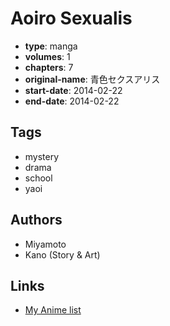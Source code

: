 # Aoiro Sexualis

-   **type**: manga
-   **volumes**: 1
-   **chapters**: 7
-   **original-name**: 青色セクスアリス
-   **start-date**: 2014-02-22
-   **end-date**: 2014-02-22

## Tags

-   mystery
-   drama
-   school
-   yaoi

## Authors

-   Miyamoto
-   Kano (Story & Art)

## Links

-   [My Anime list](https://myanimelist.net/manga/96496/Aoiro_Sexualis)
